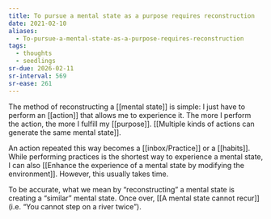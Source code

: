 ```yaml
---
title: To pursue a mental state as a purpose requires reconstruction
date: 2021-02-10
aliases:
  - To-pursue-a-mental-state-as-a-purpose-requires-reconstruction
tags:
  - thoughts
  - seedlings
sr-due: 2026-02-11
sr-interval: 569
sr-ease: 261
---
```

The method of reconstructing a [[mental state]] is simple: I just have to perform an [[action]] that allows me to experience it. The more I perform the action, the more I fulfill my [[purpose]]. [[Multiple kinds of actions can generate the same mental state]].

An action repeated this way becomes a [[inbox/Practice]] or a [[habits]]. While performing practices is the shortest way to experience a mental state, I can also [[Enhance the experience of a mental state by modifying the environment]]. However, this usually takes time.

To be accurate, what we mean by “reconstructing” a mental state is creating a “similar” mental state. Once over, [[A mental state cannot recur]] (i.e. “You cannot step on a river twice”).


